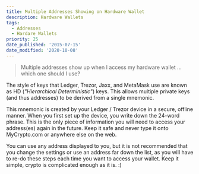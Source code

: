 ```yaml
---
title: Multiple Addresses Showing on Hardware Wallet
description: Hardware Wallets
tags:
  - Addresses
  - Hardare Wallets
priority: 25
date_published: '2015-07-15'
date_modified: '2020-10-08'
---
```


> Multiple addresses show up when I access my hardware wallet ... which one should I use?

The style of keys that Ledger, Trezor, Jaxx, and MetaMask use are known as HD (_"Hierarchical Deterministic"_) keys. This allows multiple private keys (and thus addresses) to be derived from a single mnemonic.

This mnemonic is created by your Ledger / Trezor device in a secure, offline manner. When you first set up the device, you write down the 24-word phrase. This is the only piece of information you will need to access your address(es) again in the future. Keep it safe and never type it onto MyCrypto.com or anywhere else on the web.

You can use any address displayed to you, but it is not recommended that you change the settings or use an address far down the list, as you will have to re-do these steps each time you want to access your wallet. Keep it simple, crypto is complicated enough as it is. :)
